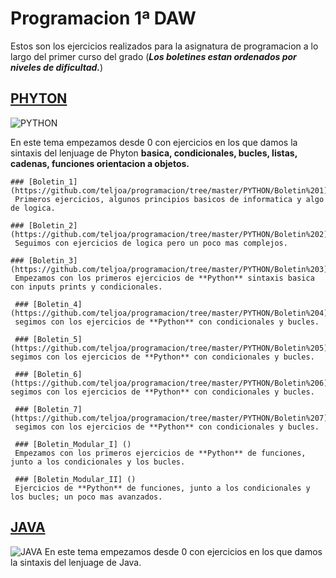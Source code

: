 # Programacion 1ª DAW 
 Estos son los ejercicios realizados para la asignatura de programacion a lo largo del primer curso del grado (**_Los boletines estan ordenados por niveles de dificultad._**)
 
  ## [PHYTON](https://github.com/teljoa/programacion/tree/master/PYTHON)
  ![PYTHON](https://cosasdedevs.com/media/sections/images/python_5ceegEf.png)
  
  En este tema empezamos desde 0 con ejercicios en los que damos la sintaxis del lenjuage de Phyton **basica, condicionales, bucles, listas, cadenas, funciones orientacion a objetos.**
    
    ### [Boletin_1](https://github.com/teljoa/programacion/tree/master/PYTHON/Boletin%201)
     Primeros ejercicios, algunos principios basicos de informatica y algo de logica.
    
    ### [Boletin_2](https://github.com/teljoa/programacion/tree/master/PYTHON/Boletin%202)
     Seguimos con ejercicios de logica pero un poco mas complejos.
    
    ### [Boletin_3] (https://github.com/teljoa/programacion/tree/master/PYTHON/Boletin%203)
     Empezamos con los primeros ejercicios de **Python** sintaxis basica con inputs prints y condicionales.
     
     ### [Boletin_4] (https://github.com/teljoa/programacion/tree/master/PYTHON/Boletin%204)
     segimos con los ejercicios de **Python** con condicionales y bucles.
     
     ### [Boletin_5] (https://github.com/teljoa/programacion/tree/master/PYTHON/Boletin%205)
    segimos con los ejercicios de **Python** con condicionales y bucles.
     
     ### [Boletin_6] (https://github.com/teljoa/programacion/tree/master/PYTHON/Boletin%206)
    segimos con los ejercicios de **Python** con condicionales y bucles.
     
     ### [Boletin_7] (https://github.com/teljoa/programacion/tree/master/PYTHON/Boletin%207)
     segimos con los ejercicios de **Python** con condicionales y bucles.
     
     ### [Boletin_Modular_I] ()
     Empezamos con los primeros ejercicios de **Python** de funciones, junto a los condicionales y los bucles.
     
     ### [Boletin_Modular_II] ()
     Ejercicios de **Python** de funciones, junto a los condicionales y los bucles; un poco mas avanzados.
 
  ## [JAVA]()
  ![JAVA](https://i.blogs.es/53044d/java/1366_521.jpg)
   En este tema empezamos desde 0 con ejercicios en los que damos la sintaxis del lenjuage de Java.
